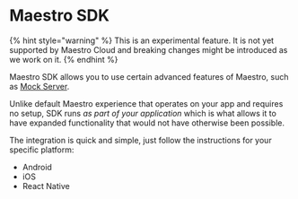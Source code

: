 # Maestro SDK

{% hint style="warning" %}
This is an experimental feature. It is not yet supported by Maestro Cloud and breaking changes might be introduced as we work on it.
{% endhint %}

Maestro SDK allows you to use certain advanced features of Maestro, such as [Mock Server](../maestro-mock-server/).&#x20;

Unlike default Maestro experience that operates on your app and requires no setup, SDK runs _as part of your application_ which is what allows it to have expanded functionality that would not have otherwise been possible.

The integration is quick and simple, just follow the instructions for your specific platform:

* Android
* iOS
* React Native

